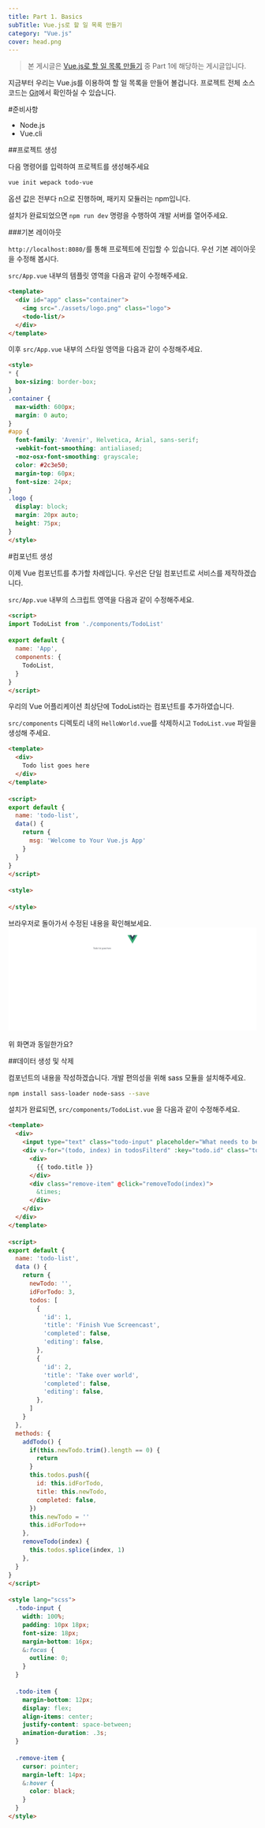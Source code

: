 ```yaml
---
title: Part 1. Basics
subTitle: Vue.js로 할 일 목록 만들기
category: "Vue.js"
cover: head.png
---
```


>본 게시글은 [Vue.js로 할 일 목록 만들기](https://blog.2muni.com/vue-todo-index/) 중 Part 1에 해당하는 게시글입니다.

지금부터 우리는 Vue.js를 이용하여 할 일 목록을 만들어 볼겁니다. 프로젝트 전체 소스코드는 [Git](https://github.com/2muni/laravel-vue.js-todo-list/tree/067486cfd7e65d1b06a68bad724ded29d5e4bbdf)에서 확인하실 수 있습니다.

#준비사항

* Node.js
* Vue.cli

##프로젝트 생성

다음 명령어를 입력하여 프로젝트를 생성해주세요
```bash
vue init wepack todo-vue
```
옵션 값은 전부다 n으로 진행하며, 패키지 모듈러는 npm입니다.

설치가 완료되었으면 `npm run dev` 명령을 수행하여 개발 서버를 열어주세요.

###기본 레이아웃

`http://localhost:8080/`를 통해 프로젝트에 진입할 수 있습니다. 우선 기본 레이아웃을 수정해 봅시다.

`src/App.vue` 내부의 템플릿 영역을 다음과 같이 수정해주세요.
```html
<template>
  <div id="app" class="container">
    <img src="./assets/logo.png" class="logo">
    <todo-list/>
  </div>
</template>
```

이후 `src/App.vue` 내부의 스타일 영역을 다음과 같이 수정해주세요.

```html
<style>
* {
  box-sizing: border-box;
}
.container {
  max-width: 600px;
  margin: 0 auto;
}
#app {
  font-family: 'Avenir', Helvetica, Arial, sans-serif;
  -webkit-font-smoothing: antialiased;
  -moz-osx-font-smoothing: grayscale;
  color: #2c3e50;
  margin-top: 60px;
  font-size: 24px;
}
.logo {
  display: block;
  margin: 20px auto;
  height: 75px;
}
</style>
```

#컴포넌트 생성

이제 Vue 컴포넌트를 추가할 차례입니다. 우선은 단일 컴포넌트로 서비스를 제작하겠습니다.

`src/App.vue` 내부의 스크립트 영역을 다음과 같이 수정해주세요.
```html
<script>
import TodoList from './components/TodoList'

export default {
  name: 'App',
  components: {
    TodoList,
  }
}
</script>
```
우리의 Vue 어플리케이션 최상단에 TodoList라는 컴포넌트를 추가하였습니다.

`src/components` 디렉토리 내의 `HelloWorld.vue`를 삭제하시고 `TodoList.vue` 파일을 생성해 주세요.

```html
<template>
  <div>
    Todo list goes here
  </div>
</template>

<script>
export default {
  name: 'todo-list',
  data() {
    return {
      msg: 'Welcome to Your Vue.js App'
    }
  }
}
</script>

<style>

</style>
```

브라우저로 돌아가서 수정된 내용을 확인해보세요.
![01](01.png)

위 화면과 동일한가요?

##데이터 생성 및 삭제

컴포넌트의 내용을 작성하겠습니다. 개발 편의성을 위해 sass 모듈을 설치해주세요.
```bash
npm install sass-loader node-sass --save
```

설치가 완료되면, `src/components/TodoList.vue` 을 다음과 같이 수정해주세요.

```html
<template>
  <div>
    <input type="text" class="todo-input" placeholder="What needs to be done" v-model="newTodo" @keyup.enter="addTodo">
    <div v-for="(todo, index) in todosFilterd" :key="todo.id" class="todo-item">
      <div>
        {{ todo.title }}
      </div>
      <div class="remove-item" @click="removeTodo(index)">
        &times;
      </div>
    </div>
  </div>
</template>

<script>
export default {
  name: 'todo-list',
  data () {
    return {
      newTodo: '',
      idForTodo: 3,
      todos: [
        {
          'id': 1,
          'title': 'Finish Vue Screencast',
          'completed': false,
          'editing': false,
        },
        {
          'id': 2,
          'title': 'Take over world',
          'completed': false,
          'editing': false,
        },
      ]
    }
  },
  methods: {
    addTodo() {
      if(this.newTodo.trim().length == 0) {
        return
      }
      this.todos.push({
        id: this.idForTodo,
        title: this.newTodo,
        completed: false,
      })
      this.newTodo = ''
      this.idForTodo++
    },
    removeTodo(index) {
      this.todos.splice(index, 1)
    },
  }
}
</script>

<style lang="scss">
  .todo-input {
    width: 100%;
    padding: 10px 18px;
    font-size: 18px;
    margin-bottom: 16px;
    &:focus {
      outline: 0;
    }
  }

  .todo-item {
    margin-bottom: 12px;
    display: flex;
    align-items: center;
    justify-content: space-between;
    animation-duration: .3s;
  }

  .remove-item {
    cursor: pointer;
    margin-left: 14px;
    &:hover {
      color: black;
    }
  }
</style>
```



